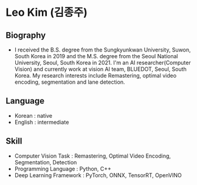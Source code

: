 # Leo Kim (김종주)
  
## Biography
- I received the B.S. degree from the Sungkyunkwan University, Suwon, South Korea in 2019 and the M.S. degree from the Seoul National University, Seoul, South Korea in 2021. I'm an AI researcher(Computer Vision) and currently work at vision AI team, BLUEDOT, Seoul, South Korea. My research interests include Remastering, optimal video encoding, segmentation and lane detection.
  
## Language
- Korean : native
- English : intermediate
  
## Skill
- Computer Vision Task : Remastering, Optimal Video Encoding, Segmentation, Detection
- Programming Language : Python, C++
- Deep Learning Framework : PyTorch, ONNX, TensorRT, OpenVINO

<!---
siri2100/siri2100 is a ✨ special ✨ repository because its `README.md` (this file) appears on your GitHub profile.
You can click the Preview link to take a look at your changes.
--->

